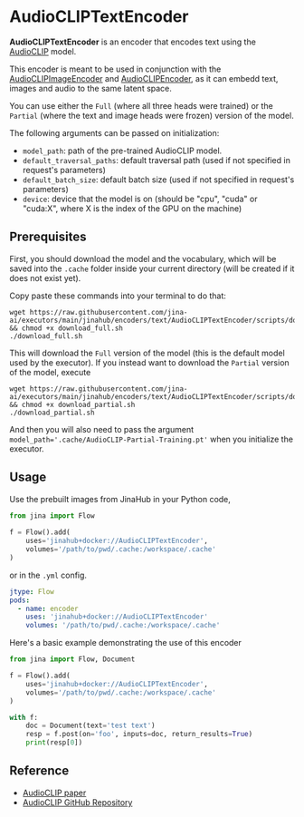 # AudioCLIPTextEncoder

**AudioCLIPTextEncoder** is an encoder that encodes text using the [AudioCLIP](https://arxiv.org/abs/2106.13043) model.

This encoder is meant to be used in conjunction with the [AudioCLIPImageEncoder](https://github.com/jina-ai/executors/tree/main/jinahub/encoders/image/AudioCLIPImageEncoder) and [AudioCLIPEncoder](https://github.com/jina-ai/executors/tree/main/jinahub/encoders/audio/AudioCLIPEncoder), as it can embedd text, images and audio to the same latent space.

You can use either the `Full` (where all three heads were trained) or the `Partial` (where the text and image heads were frozen) version of the model.

The following arguments can be passed on initialization:

- `model_path`: path of the pre-trained AudioCLIP model.
- `default_traversal_paths`: default traversal path (used if not specified in request's parameters)
- `default_batch_size`: default batch size (used if not specified in request's parameters)
- `device`: device that the model is on (should be "cpu", "cuda" or "cuda:X", where X is the index of the GPU on the machine)

## Prerequisites

First, you should download the model and the vocabulary, which will be saved into the `.cache` folder inside your current directory (will be created if it does not exist yet).

Copy paste these commands into your terminal to do that:

```
wget https://raw.githubusercontent.com/jina-ai/executors/main/jinahub/encoders/text/AudioCLIPTextEncoder/scripts/download_full.sh && chmod +x download_full.sh
./download_full.sh
```

This will download the `Full` version of the model (this is the default model used by the executor). If you instead want to download the `Partial` version of the model, execute

```
wget https://raw.githubusercontent.com/jina-ai/executors/main/jinahub/encoders/text/AudioCLIPTextEncoder/scripts/download_partial.sh && chmod +x download_partial.sh
./download_partial.sh
```

And then you will also need to pass the argument `model_path='.cache/AudioCLIP-Partial-Training.pt'` when you initialize the executor.

## Usage

Use the prebuilt images from JinaHub in your Python code, 

```python
from jina import Flow
	
f = Flow().add(
	uses='jinahub+docker://AudioCLIPTextEncoder',
	volumes='/path/to/pwd/.cache:/workspace/.cache'
)
```

or in the `.yml` config.
	
```yaml
jtype: Flow
pods:
  - name: encoder
    uses: 'jinahub+docker://AudioCLIPTextEncoder'
    volumes: '/path/to/pwd/.cache:/workspace/.cache'
```


Here's a basic example demonstrating the use of this encoder

```python
from jina import Flow, Document

f = Flow().add(
    uses='jinahub+docker://AudioCLIPTextEncoder',
    volumes='/path/to/pwd/.cache:/workspace/.cache'
)

with f:
    doc = Document(text='test text')
    resp = f.post(on='foo', inputs=doc, return_results=True)
    print(resp[0])
```

## Reference

- [AudioCLIP paper](https://arxiv.org/abs/2106.13043)
- [AudioCLIP GitHub Repository](https://github.com/AndreyGuzhov/AudioCLIP)
